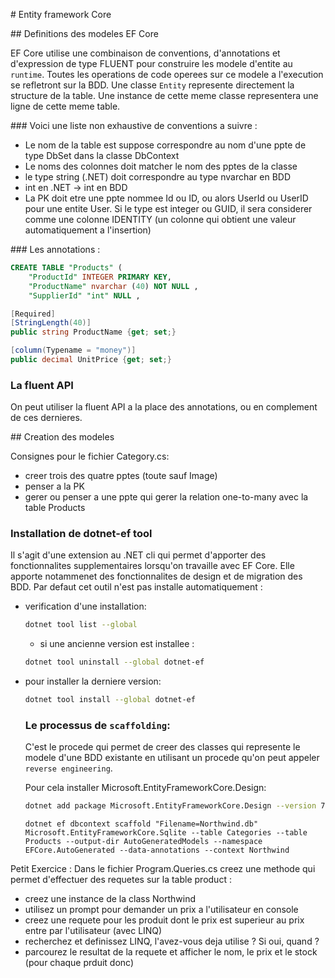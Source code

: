 # Entity framework Core

## Definitions des modeles EF Core

EF Core utilise une combinaison de conventions, d'annotations et d'expression de type FLUENT pour construire les modele d'entite au `runtime`. Toutes les operations de code operees sur ce modele a l'execution se refletront sur la BDD.
Une classe `Entity` represente directement la structure de la table. Une instance de cette meme classe representera une ligne de cette meme table.

### Voici une liste non exhaustive de conventions a suivre :

- Le nom de la table est suppose correspondre au nom d'une ppte de type DbSet<T> dans la classe DbContext
- Le noms des colonnes doit matcher le nom des pptes de la classe
- le type string (.NET) doit correspondre au type nvarchar en BDD
- int en .NET -> int en BDD
- La PK doit etre une ppte nommee Id ou ID, ou alors UserId ou UserID pour une entite User. Si le type est integer ou GUID, il sera considerer comme une colonne IDENTITY (un colonne qui obtient une valeur automatiquement a l'insertion)

### Les annotations :

```SQL
CREATE TABLE "Products" (
	"ProductId" INTEGER PRIMARY KEY,
	"ProductName" nvarchar (40) NOT NULL ,
	"SupplierId" "int" NULL ,
```

```C#
[Required]
[StringLength(40)]
public string ProductName {get; set;}

[column(Typename = "money")]
public decimal UnitPrice {get; set;}
```

### La fluent API

On peut utiliser la fluent API a la place des annotations, ou en complement de ces dernieres.

## Creation des modeles

Consignes pour le fichier Category.cs:

- creer trois des quatre pptes (toute sauf Image)
- penser a la PK
- gerer ou penser a une ppte qui gerer la relation one-to-many avec la table Products

### Installation de dotnet-ef tool

Il s'agit d'une extension au .NET cli qui permet d'apporter des fonctionnalites supplementaires lorsqu'on travaille avec EF Core. Elle apporte notammenet des fonctionnalites de design et de migration des BDD. Par defaut cet outil n'est pas installe automatiquement :

- verification d'une installation:
  ```sh
  dotnet tool list --global
  ```
  - si une ancienne version est installee :
  ```sh
  dotnet tool uninstall --global dotnet-ef
  ```
- pour installer la derniere version:

  ```sh
  dotnet tool install --global dotnet-ef
  ```

  ### Le processus de `scaffolding`:

  C'est le procede qui permet de creer des classes qui represente le modele d'une BDD existante en utilisant un procede qu'on peut appeler `reverse engineering`.

  Pour cela installer Microsoft.EntityFrameworkCore.Design:

  ```sh
  dotnet add package Microsoft.EntityFrameworkCore.Design --version 7.0.8
  ```

  ```
  dotnet ef dbcontext scaffold "Filename=Northwind.db" Microsoft.EntityFrameworkCore.Sqlite --table Categories --table Products --output-dir AutoGeneratedModels --namespace EFCore.AutoGenerated --data-annotations --context Northwind
  ```

Petit Exercice :
Dans le fichier Program.Queries.cs creez une methode qui permet d'effectuer des requetes sur la table product :

- creez une instance de la class Northwind
- utilisez un prompt pour demander un prix a l'utilisateur en console
- creez une requete pour les produit dont le prix est superieur au prix entre par l'utilisateur (avec LINQ)
- recherchez et definissez LINQ, l'avez-vous deja utilise ? Si oui, quand ?
- parcourez le resultat de la requete et afficher le nom, le prix et le stock (pour chaque prduit donc)
